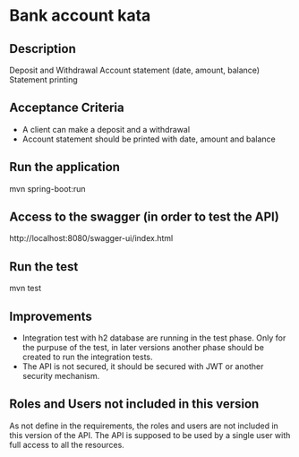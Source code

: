 # Bank account kata

## Description
Deposit and Withdrawal
Account statement (date, amount, balance)
Statement printing

##  Acceptance Criteria
- A client can make a deposit and a withdrawal
- Account statement should be printed with date, amount and balance

## Run the application 
mvn spring-boot:run

## Access to the swagger (in order to test the API)
http://localhost:8080/swagger-ui/index.html

## Run the test
mvn test

## Improvements
- Integration test with h2 database are running in the test phase.
Only for the purpuse of the test, in later versions another phase should be created to run the integration tests.
- The API is not secured, it should be secured with JWT or another security mechanism.
## Roles and Users not included in this version
As not define in the requirements, the roles and users are not included in this version of the API.
The API is supposed to be used by a single user with full access to all the resources.

